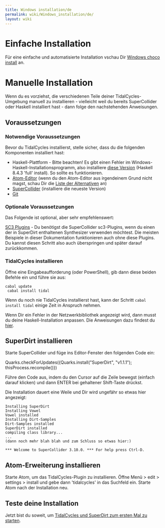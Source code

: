 ```yaml
---
title: Windows installation/de
permalink: wiki/Windows_installation/de/
layout: wiki
---
```


# Einfache Installation

Für eine einfache und automatisierte Installation vschau Dir [Windows
choco install](/wiki/Windows_choco_install "wikilink") an.

# Manuelle Installation

Wenn du es vorziehst, die verschiedenen Teile deiner
TidalCycles-Umgebung manuell zu installieren - vielleicht weil du
bereits SuperCollider oder Haskell installiert hast - dann folge den
nachstehenden Anweisungen.

## Voraussetzungen

### Notwendige Voraussetzungen

Bevor du TidalCycles installierst, stelle sicher, dass du die folgenden
Komponenten installiert hast:

-   Haskell-Plattform - Bitte beachten! Es gibt einen Fehler im
    Windows-Haskell-Installationsprogramm, also installiere [diese
    Version](https://www.haskell.org/platform/download/8.4.3/HaskellPlatform-8.4.3-full-x86_64-setup.exe)
    (Haskell 8.4.3 'full' install). So sollte es funktionieren.
-   [Atom-Editor](https://atom.io/) (wenn du den Atom-Editor aus
    irgendeinem Grund nicht magst, schau Dir die [Liste der
    Alternativen](/wiki/List_of_tidal_editors "wikilink") an)
-   [SuperCollider](http://supercollider.github.io/download)
    (installiere die neueste Version)
-   [Git](https://git-scm.com/)

### Optionale Voraussetzungen

Das Folgende ist optional, aber sehr empfehlenswert:

[SC3 Plugins](https://supercollider.github.io/sc3-plugins/) - Du
benötigst die SuperCollider sc3-Plugins, wenn du einen der in SuperDirt
enthaltenen Synthesizer verwenden möchtest. Die meisten Beispiele in
dieser Dokumentation funktionieren auch ohne diese Plugins. Du kannst
diesen Schritt also auch überspringen und später darauf zurückkommen.

### TidalCycles installieren

Öffne eine Eingabeaufforderung (oder PowerShell), gib dann diese beiden
Befehle ein und führe sie aus:

`cabal update`  
` cabal install tidal`

Wenn du noch nie TidalCycles installierst hast, kann der Schritt
`cabal install tidal` einige Zeit in Anspruch nehmen.

Wenn Dir ein Fehler in der Netzwerkbibliothek angezeigt wird, dann musst
du deine Haskell-Installation anpassen. Die Anweisungen dazu findest du
[hier](https://forum.toplap.org/t/trouble-launching-tidal-in-atom/678/3).

## SuperDirt installieren

Starte SuperCollider und füge ins Editor-Fenster den folgenden Code ein:

Quarks.checkForUpdates({Quarks.install("SuperDirt", "v1.1.1");
thisProcess.recompile()})

Führe den Code aus, indem du den Cursor auf die Zeile bewegst (einfach
darauf klicken) und dann ENTER bei gehaltener Shift-Taste drückst.

Die Installation dauert eine Weile und Dir wird ungefähr so etwas hier
angezeigt:

``` plaintext
Installing SuperDirt
Installing Vowel
Vowel installed
Installing Dirt-Samples
Dirt-Samples installed
SuperDirt installed
compiling class library...
...
(dann noch mehr blah blah und zum Schluss so etwas hier:)

*** Welcome to SuperCollider 3.10.0. *** For help press Ctrl-D.
```

## Atom-Erweiterung installieren

Starte Atom, um das TidalCycles-Plugin zu installieren. Öffne Menü \>
edit \> settings \> install und gebe dann 'tidalcycles' in das Suchfeld
ein. Starte Atom nach der Installation neu.

## Teste deine Installation

Jetzt bist du soweit, um [TidalCycles und SuperDirt zum ersten Mal zu
starten](/wiki/Start_tidalcycles_and_superdirt_for_the_first_time "wikilink").
